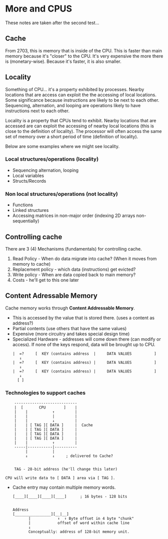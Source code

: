 # More and CPUS

These notes are taken after the second test...

## Cache

From 2703, this is memory that is inside of the CPU. This is faster than main
memory because it's "closer" to the CPU. It's very expensive the more there is
(monetary-wise). Because it's faster, it is also smaller.

## Locality

Something of CPU... it's a property exhibited by processes. Nearby locations
that are access can exploit the the accessing of local locations. Some
significance because instructions are likely to be next to each other.
Sequencing, alternation, and looping are operations likely to have instructions
next to each other.

Locality is a property that CPUs tend to exhibit. Nearby locations that are
accessed are can exploit the accessing of nearby local locations (this is close
to the definition of locality). The processor will often access the same set of
memory over a short period of time (definition of locality).

Below are some examples where we might see locality.

### Local structures/operations (locality)
+ Sequencing alternation, looping
+ Local variables
+ Structs/Records

### Non local structures/operations (not locality)
+ Functions
+ Linked structures
+ Accessing matrices in non-major order (indexing 2D arrays non-sequentially)


## Controlling cache
There are 3 (4) Mechanisms (fundamentals) for controlling cache.
1. Read Policy - When do data migrate into cache? (When it moves from memory to
   cache)
2. Replacement policy - which data (instructions) get evicted?
3. Write policy - When are data copied back to main memory?
4. Costs - he'll get to this one later

## Content Adressable Memory

Cache memory works through **Content Addressable Memory**.
+ This is accessed by the value that is stored there. (uses a content as
  address?)
+ Partial contents (use others that have the same values)
+ Expensive (more circuitry and takes special design time)
+ Specialized Hardware - addresses will come down there (can modify or access).
  If none of the keys respond, data will be brought up to CPU.
  ```
  |  =?     [  KEY (contains address  |     DATA VALUES          ] 
     ↓
  |  =?     [  KEY (contains address) |     DATA VALUES          ]
     ↓
  |  =?     [  KEY (contains address) |     DATA VALUES          ]
     ↓
    [ ]
  ```


### Technologies to support caches

```
    ----------------------------
    |  [       CPU        ]    |
    |    |           ↑         |
    |    |           |         |
    |    |           ↓         |
    |    | [ TAG ][ DATA ]     |  Cache
    |    | [ TAG ][ DATA ]     |
    |    | [ TAG ][ DATA ]     |
    |    | [ TAG ][ DATA ]     |
    |    |           ↑         |
    -----|-----------|----------
         |           |
         ↓           ↓     ; delivered to Cache?


    TAG - 28-bit address (he'll change this later)

CPU will write data to [ DATA ] area via [ TAG ].
```
+ Cache entry may contain multiple memory words.
  ```
  [____][____][____][____]      ; 16 bytes - 128 bits


  Address
  [________________][__|__]
         |            ↑  ↑ Byte offset in 4 byte "chunk"
         |            offset of word within cache line
         ↓
         Conceptually: address of 128-bit memory unit.
  ```
